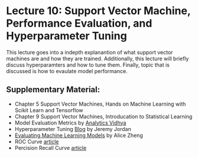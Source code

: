# Lecture 10: Support Vector Machine, Performance Evaluation, and Hyperparameter Tuning

This lecture goes into a indepth explanantion of what support vector machines are and how they are trained. Additionally, this lecture will briefly discuss hyperparamters and how to tune them. Finally, topic that is discussed is how to evaulate model performance.

## Supplementary Material:
- Chapter 5 Support Vector Machines, Hands on Machine Learning with Scikit Learn and Tensorflow
- Chapter 9 Support Vector Machines, Introducation to Statistical Learning
- Model Evaluation Metrics by [Analytics Vidhya](https://www.analyticsvidhya.com/blog/2016/02/7-important-model-evaluation-error-metrics/)
- Hyperparameter Tuning [Blog](https://www.jeremyjordan.me/hyperparameter-tuning/) by Jeremy Jordan
- [Evaluating Machine Learning Models](https://www.oreilly.com/ideas/evaluating-machine-learning-models/page/5/hyperparameter-tuning) by Alice Zheng
- ROC Curve [article](http://gim.unmc.edu/dxtests/roc2.htm)
- Percision Recall Curve [article](http://scikit-learn.org/stable/auto_examples/model_selection/plot_precision_recall.html)